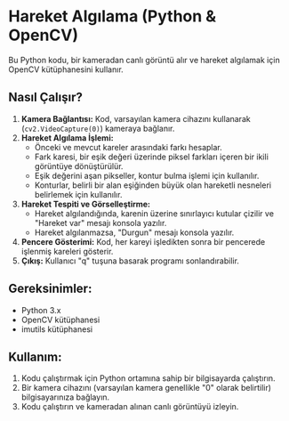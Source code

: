 <!DOCTYPE html>
<html lang="tr">
<head>
<meta charset="UTF-8">
<meta name="viewport" content="width=device-width, initial-scale=1.0">
  <title>Hareket Algılama (Python & OpenCV)</title>
</head>
<body>

<h1>Hareket Algılama (Python & OpenCV)</h1>

<p>Bu Python kodu, bir kameradan canlı görüntü alır ve hareket algılamak için OpenCV kütüphanesini kullanır.</p>

<h2>Nasıl Çalışır?</h2>
<ol>
  <li><strong>Kamera Bağlantısı:</strong> Kod, varsayılan kamera cihazını kullanarak (<code>cv2.VideoCapture(0)</code>) kameraya bağlanır.</li>
  <li><strong>Hareket Algılama İşlemi:</strong>
    <ul>
      <li>Önceki ve mevcut kareler arasındaki farkı hesaplar.</li>
      <li>Fark karesi, bir eşik değeri üzerinde piksel farkları içeren bir ikili görüntüye dönüştürülür.</li>
      <li>Eşik değerini aşan pikseller, kontur bulma işlemi için kullanılır.</li>
      <li>Konturlar, belirli bir alan eşiğinden büyük olan hareketli nesneleri belirlemek için kullanılır.</li>
    </ul>
  </li>
  <li><strong>Hareket Tespiti ve Görselleştirme:</strong>
    <ul>
      <li>Hareket algılandığında, karenin üzerine sınırlayıcı kutular çizilir ve "Hareket var" mesajı konsola yazılır.</li>
      <li>Hareket algılanmazsa, "Durgun" mesajı konsola yazılır.</li>
    </ul>
  </li>
  <li><strong>Pencere Gösterimi:</strong> Kod, her kareyi işledikten sonra bir pencerede işlenmiş kareleri gösterir.</li>
  <li><strong>Çıkış:</strong> Kullanıcı "q" tuşuna basarak programı sonlandırabilir.</li>
</ol>

<h2>Gereksinimler:</h2>
<ul>
  <li>Python 3.x</li>
  <li>OpenCV kütüphanesi</li>
  <li>imutils kütüphanesi</li>
</ul>

<h2>Kullanım:</h2>
<ol>
  <li>Kodu çalıştırmak için Python ortamına sahip bir bilgisayarda çalıştırın.</li>
  <li>Bir kamera cihazını (varsayılan kamera genellikle "0" olarak belirtilir) bilgisayarınıza bağlayın.</li>
  <li>Kodu çalıştırın ve kameradan alınan canlı görüntüyü izleyin.</li>
</ol>

</body>
</html>
